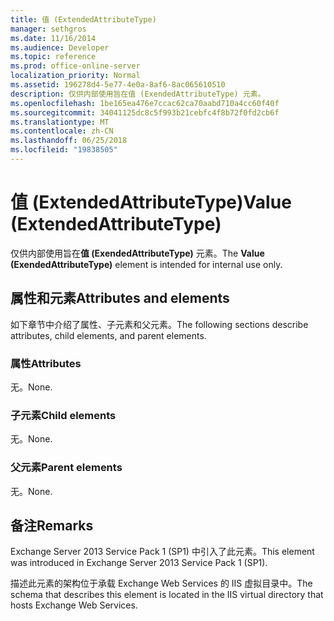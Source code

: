 ```yaml
---
title: 值 (ExtendedAttributeType)
manager: sethgros
ms.date: 11/16/2014
ms.audience: Developer
ms.topic: reference
ms.prod: office-online-server
localization_priority: Normal
ms.assetid: 196278d4-5e77-4e0a-8af6-8ac065610510
description: 仅供内部使用旨在值 (ExendedAttributeType) 元素。
ms.openlocfilehash: 1be165ea476e7ccac62ca70aabd710a4cc60f40f
ms.sourcegitcommit: 34041125dc8c5f993b21cebfc4f8b72f0fd2cb6f
ms.translationtype: MT
ms.contentlocale: zh-CN
ms.lasthandoff: 06/25/2018
ms.locfileid: "19838505"
---
```

# <a name="value-extendedattributetype"></a><span data-ttu-id="7f580-103">值 (ExtendedAttributeType)</span><span class="sxs-lookup"><span data-stu-id="7f580-103">Value (ExtendedAttributeType)</span></span>

<span data-ttu-id="7f580-104">仅供内部使用旨在**值 (ExendedAttributeType)** 元素。</span><span class="sxs-lookup"><span data-stu-id="7f580-104">The **Value (ExendedAttributeType)** element is intended for internal use only.</span></span> 

## <a name="attributes-and-elements"></a><span data-ttu-id="7f580-105">属性和元素</span><span class="sxs-lookup"><span data-stu-id="7f580-105">Attributes and elements</span></span>

<span data-ttu-id="7f580-106">如下章节中介绍了属性、子元素和父元素。</span><span class="sxs-lookup"><span data-stu-id="7f580-106">The following sections describe attributes, child elements, and parent elements.</span></span>
  
### <a name="attributes"></a><span data-ttu-id="7f580-107">属性</span><span class="sxs-lookup"><span data-stu-id="7f580-107">Attributes</span></span>

<span data-ttu-id="7f580-108">无。</span><span class="sxs-lookup"><span data-stu-id="7f580-108">None.</span></span>
  
### <a name="child-elements"></a><span data-ttu-id="7f580-109">子元素</span><span class="sxs-lookup"><span data-stu-id="7f580-109">Child elements</span></span>

<span data-ttu-id="7f580-110">无。</span><span class="sxs-lookup"><span data-stu-id="7f580-110">None.</span></span>
  
### <a name="parent-elements"></a><span data-ttu-id="7f580-111">父元素</span><span class="sxs-lookup"><span data-stu-id="7f580-111">Parent elements</span></span>

<span data-ttu-id="7f580-112">无。</span><span class="sxs-lookup"><span data-stu-id="7f580-112">None.</span></span>
  
## <a name="remarks"></a><span data-ttu-id="7f580-113">备注</span><span class="sxs-lookup"><span data-stu-id="7f580-113">Remarks</span></span>

<span data-ttu-id="7f580-114">Exchange Server 2013 Service Pack 1 (SP1) 中引入了此元素。</span><span class="sxs-lookup"><span data-stu-id="7f580-114">This element was introduced in Exchange Server 2013 Service Pack 1 (SP1).</span></span>
  
<span data-ttu-id="7f580-115">描述此元素的架构位于承载 Exchange Web Services 的 IIS 虚拟目录中。</span><span class="sxs-lookup"><span data-stu-id="7f580-115">The schema that describes this element is located in the IIS virtual directory that hosts Exchange Web Services.</span></span>
  

